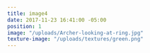 ```yaml
---
title: image4
date: 2017-11-23 16:41:00 -05:00
position: 1
image: "/uploads/Archer-looking-at-ring.jpg"
texture-image: "/uploads/textures/green.png"
---
```


